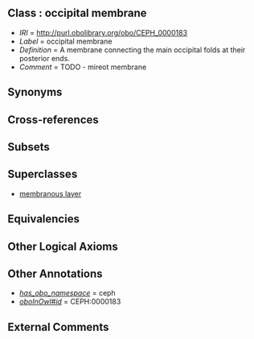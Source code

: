
## Class : occipital membrane

 * *IRI* = http://purl.obolibrary.org/obo/CEPH_0000183
 * *Label* = occipital membrane
 * *Definition* = A membrane connecting the main occipital folds at their posterior ends.
 * *Comment* = TODO - mireot membrane

## Synonyms


## Cross-references


## Subsets


## Superclasses

 * [membranous layer](../../UBERON/58/UBERON_0000158.md)

## Equivalencies


## Other Logical Axioms


## Other Annotations

 * *[has_obo_namespace](../../ce/oboInOwl#hasOBONamespace.md)* = ceph
 * *[oboInOwl#id](../../id/oboInOwl#id.md)* = CEPH:0000183

## External Comments

